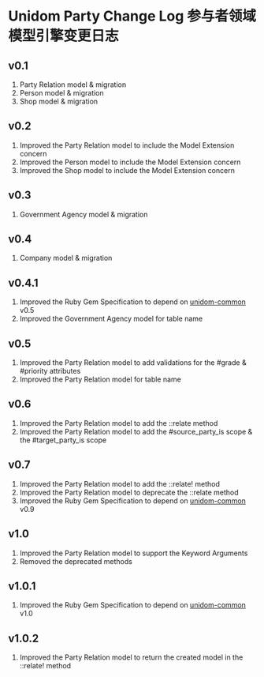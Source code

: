 # Unidom Party Change Log 参与者领域模型引擎变更日志

## v0.1
1. Party Relation model & migration
2. Person model & migration
3. Shop model & migration

## v0.2
1. Improved the Party Relation model to include the Model Extension concern
2. Improved the Person model to include the Model Extension concern
3. Improved the Shop model to include the Model Extension concern

## v0.3
1. Government Agency model & migration

## v0.4
1. Company model & migration

## v0.4.1
1. Improved the Ruby Gem Specification to depend on [unidom-common](https://github.com/topbitdu/unidom-common) v0.5
2. Improved the Government Agency model for table name

## v0.5
1. Improved the Party Relation model to add validations for the #grade & #priority attributes
2. Improved the Party Relation model for table name

## v0.6
1. Improved the Party Relation model to add the ::relate method
2. Improved the Party Relation model to add the #source_party_is scope & the #target_party_is scope

## v0.7
1. Improved the Party Relation model to add the ::relate! method
2. Improved the Party Relation model to deprecate the ::relate method
3. Improved the Ruby Gem Specification to depend on [unidom-common](https://github.com/topbitdu/unidom-common) v0.9

## v1.0
1. Improved the Party Relation model to support the Keyword Arguments
2. Removed the deprecated methods

## v1.0.1
1. Improved the Ruby Gem Specification to depend on [unidom-common](https://github.com/topbitdu/unidom-common) v1.0

## v1.0.2
1. Improved the Party Relation model to return the created model in the ::relate! method
